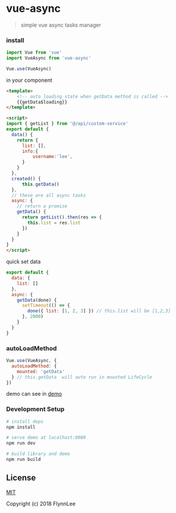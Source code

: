 # vue-async

> simple vue async tasks manager

### install

```js
import Vue from 'vue'
import VueAsync from 'vue-async'

Vue.use(VueAsync)
```

in your component

```html
<template>
    <!-- auto loading state when getData method is called -->
    {{getData$loading}}
</template>

<script>
import { getList } from '@/api/custom-service'
export default {
  data() {
    return {
      list: [],
      info:{
          username:'lee',
      }
    }
  },
  created() {
      this.getData()
  },
  // these are all async tasks
  async: {
    // return a promise
    getData() {
      return getList().then(res => {
        this.list = res.list
      })
    }
  }
}
</script>
```

quick set data

```js
export default {
  data: {
    list: []
  },
  async: {
    getData(done) {
      setTimeout(() => {
        done({ list: [1, 2, 3] }) // this.list will be [1,2,3]
      }, 2000)
    }
  }
}
```

### autoLoadMethod

```js
Vue.use(VueAsync, {
  autoLoadMethod: {
    mounted: 'getData'
  } // this.getData  will auto run in mounted LifeCycle
})
```

demo can see in [demo](./demo)


### Development Setup

``` bash
# install deps
npm install

# serve demo at localhost:8080
npm run dev

# build library and demo
npm run build
```

## License

[MIT](http://opensource.org/licenses/MIT)

Copyright (c) 2018 FlynnLee
